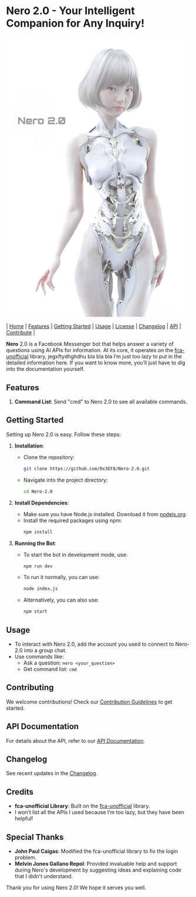 # Nero 2.0 - Your Intelligent Companion for Any Inquiry!

![Nero 2.0](Nero%202.0.png)

| [Home](#nero-20---your-intelligent-companion-for-any-inquiry) | [Features](#features) | [Getting Started](#getting-started) | [Usage](#usage) | [License](LICENSE) | [Changelog](../CHANGELOG.md) | [API](API.md) | [Contribute](CONTRIBUTING.md) |

**Nero** 2.0 is a Facebook Messenger bot that helps answer a variety of questions using AI APIs for information. At its core, it operates on the [fca-unofficial](https://github.com/VangBanLaNhat/fca-unofficial) library, jegxftydhghdhu bla bla bla I’m just too lazy to put in the detailed information here. If you want to know more, you’ll just have to dig into the documentation yourself. 

## Features

1. **Command List**: Send "cmd" to Nero 2.0 to see all available commands.

## Getting Started

Setting up Nero 2.0 is easy. Follow these steps:

1. **Installation**: 
   - Clone the repository:
     ```bash
     git clone https://github.com/0x3EF8/Nero-2.0.git
     ```
   - Navigate into the project directory:
     ```bash
     cd Nero-2.0
     ```

2. **Install Dependencies**: 
   - Make sure you have Node.js installed. Download it from [nodejs.org](https://nodejs.org/).
   - Install the required packages using npm:
     ```bash
     npm install
     ```

3. **Running the Bot**: 
   - To start the bot in development mode, use:
     ```bash
     npm run dev
     ```
   - To run it normally, you can use:
     ```bash
     node index.js
     ```
   - Alternatively, you can also use:
     ```bash
     npm start
     ```

## Usage

- To interact with Nero 2.0, add the account you used to connect to Nero-2.0 into a group chat.
- Use commands like:
  - Ask a question: `nero <your_question>`
  - Get command list: `cmd`

## Contributing

We welcome contributions! Check our [Contribution Guidelines](CONTRIBUTING.md) to get started.

## API Documentation

For details about the API, refer to our [API Documentation](API.md).

## Changelog

See recent updates in the [Changelog](../CHANGELOG.md).

## Credits

- **fca-unofficial Library**: Built on the [fca-unofficial](https://github.com/VangBanLaNhat/fca-unofficial) library.
- I won’t list all the APIs I used because I’m too lazy, but they have been helpful!

## Special Thanks

- **John Paul Caigas**: Modified the fca-unofficial library to fix the login problem.
- **Melvin Jones Gallano Repol**: Provided invaluable help and support during Nero's development by suggesting ideas and explaining code that I didn't understand.

Thank you for using Nero 2.0! We hope it serves you well.

